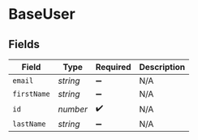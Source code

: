 # BaseUser


## Fields

| Field              | Type               | Required           | Description        |
| ------------------ | ------------------ | ------------------ | ------------------ |
| `email`            | *string*           | :heavy_minus_sign: | N/A                |
| `firstName`        | *string*           | :heavy_minus_sign: | N/A                |
| `id`               | *number*           | :heavy_check_mark: | N/A                |
| `lastName`         | *string*           | :heavy_minus_sign: | N/A                |